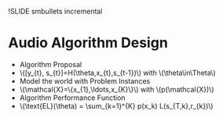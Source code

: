 !SLIDE smbullets incremental

# Audio Algorithm Design

* Algorithm Proposal
* \\([y\_{t}, s\_{t}]=H(\theta,x\_{t},s\_{t-1})\\) with \\(\theta\in\Theta\\)
* Model the world with Problem Instances
* \\(\mathcal{X}=\\{x\_{1},\\ldots,x\_{K}\\}\\) with \\(p(\mathcal{X})\\)
* Algorithm Performance Function
* \\(\text{EL}(\theta) = \sum\_{k=1}^{K} p(x\_k) L(s\_{T,k},r\_{k})\\)